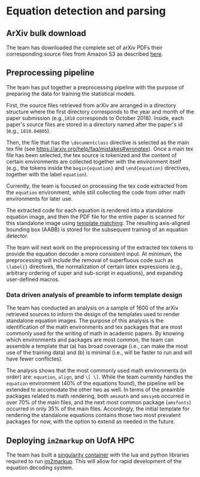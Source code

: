 # Equation detection and parsing

## ArXiv bulk download

The team has downloaded the complete set of arXiv PDFs their corresponding
source files from Amazon S3 as described
[here](https://arxiv.org/help/bulk_data_s3).

## Preprocessing pipeline

The team has put together a preprocessing pipeline with the purpose of
preparing the data for training the statistical models.

First, the source files retrieved from arXiv are arranged in a directory
structure where the first directory corresponds to the year and month of the
paper submission (e.g.,`1810` corresponds to October 2018). 
Inside, each paper's source files are stored in
a directory named after the paper's id (e.g., `1810.04805`).

Then, the file that has the `\documentclass` directive is selected as the main
tex file (see https://arxiv.org/help/faq/mistakes#wrongtex). Once a main tex
file has been selected, the tex source is tokenized and the content of certain
environments are collected together with the environment itself (e.g., the
tokens inside the `begin{equation}` and `\end{equation}` directives, together
with the label `equation`).

Currently, the team is focused on processing the tex code extracted
from the `equation` environment, while still collecting the code from other math
environments for later use.

The extracted code for each equation is rendered into a standalone equation image, and then the
PDF file for the entire paper is scanned for this standalone image using
[template matching](https://docs.opencv.org/4.0.0/df/dfb/group__imgproc__object.html).
The resulting axis-aligned bounding box (AABB) is stored for the subsequent
training of an equation detector.

The team will next work on the preprocessing of the extracted tex tokens to provide
the equation decoder a more consistent input.  At minimum, the preprocessing will include 
the removal of superfluous code such as `\label{}` directives, the normalization of 
certain latex expressions (e.g., arbitrary ordering of super and sub-script in equations), 
and expanding user-defined macros.

### Data driven analysis of preamble to inform template design

The team has conducted an analysis on a sample of 1600 of the arXiv retrieved
sources to inform the design of the templates used to render standalone
equation images. The purpose of this analysis is the identification of
the math environments and tex packages that are most commonly used for 
the writing of math in academic papers.  By knowing which environments and packages
are most common, the team can assemble a template that (a) has broad coverage (i.e., 
can make the most use of the training data) and (b) is minimal (i.e., will be faster 
to run and will have fewer conflictes).

The analysis shows that the most commonly used math environments (in order) are:
`equation`, `align`, and `\[ \]`.  While the team currently handles the `equation`
environment (40% of the equations found), the pipeline will be extended to accomodate
the other two as well.  In terms of the preamble packages related to math rendering, 
both `amsmath` and `amssymb` occurred in over 70% of the main files, and the next most
common package (`amsfonts`) occurred in only 35% of the main files.  Accordingly,
the initial template for rendering the standalone equations contains those two most
prevalent packages for now, with the option to extend as needed in the future.

## Deploying `im2markup` on UofA HPC

The team has built a
[singularity container](https://www.sylabs.io/guides/3.0/user-guide/)
with the lua and python libraries required to run
[im2markup](https://github.com/harvardnlp/im2markup).  This will allow for rapid development
of the equation decoding system.
